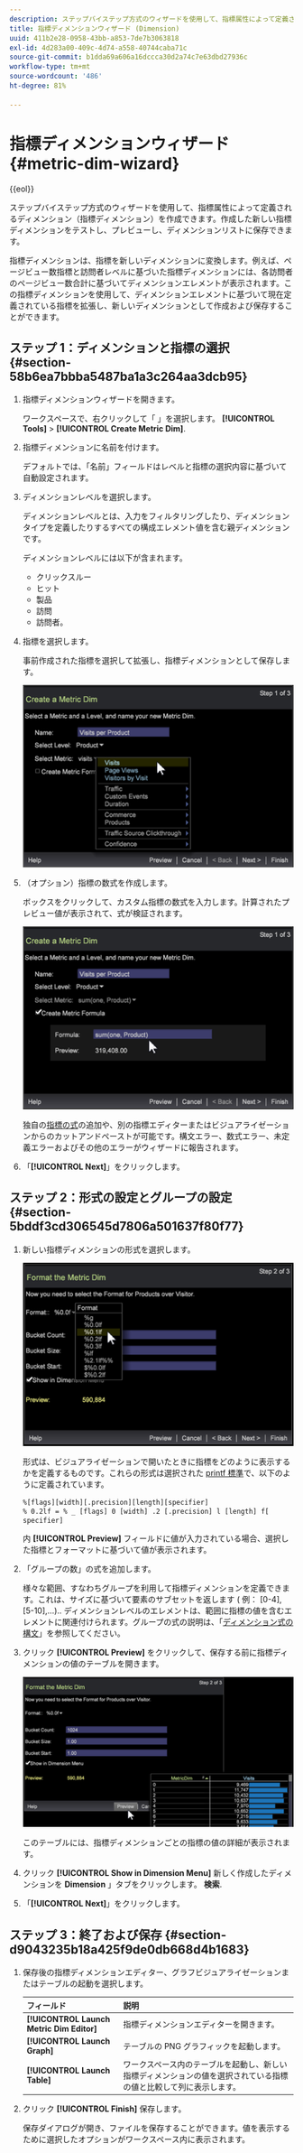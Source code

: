 ```yaml
---
description: ステップバイステップ方式のウィザードを使用して、指標属性によって定義されるディメンション（指標ディメンション）を作成できます。作成した新しい指標ディメンションをテストし、プレビューし、ディメンションリストに保存できます。
title: 指標ディメンションウィザード (Dimension)
uuid: 411b2e28-0958-43bb-a853-7de7b3063818
exl-id: 4d283a00-409c-4d74-a558-40744caba71c
source-git-commit: b1dda69a606a16dccca30d2a74c7e63dbd27936c
workflow-type: tm+mt
source-wordcount: '486'
ht-degree: 81%

---
```


# 指標ディメンションウィザード{#metric-dim-wizard}

{{eol}}

ステップバイステップ方式のウィザードを使用して、指標属性によって定義されるディメンション（指標ディメンション）を作成できます。作成した新しい指標ディメンションをテストし、プレビューし、ディメンションリストに保存できます。

指標ディメンションは、指標を新しいディメンションに変換します。例えば、ページビュー数指標と訪問者レベルに基づいた指標ディメンションには、各訪問者のページビュー数合計に基づいてディメンションエレメントが表示されます。この指標ディメンションを使用して、ディメンションエレメントに基づいて現在定義されている指標を拡張し、新しいディメンションとして作成および保存することができます。

## ステップ 1：ディメンションと指標の選択 {#section-58b6ea7bbba5487ba1a3c264aa3dcb95}

1. 指標ディメンションウィザードを開きます。

   ワークスペースで、右クリックして「 」を選択します。 **[!UICONTROL Tools]** > **[!UICONTROL Create Metric Dim]**.

1. 指標ディメンションに名前を付けます。

   デフォルトでは、「名前」フィールドはレベルと指標の選択内容に基づいて自動設定されます。

1. ディメンションレベルを選択します。

   ディメンションレベルとは、入力をフィルタリングしたり、ディメンションタイプを定義したりするすべての構成エレメント値を含む親ディメンションです。

   ディメンションレベルには以下が含まれます。

   * クリックスルー
   * ヒット
   * 製品
   * 訪問
   * 訪問者。

1. 指標を選択します。

   事前作成された指標を選択して拡張し、指標ディメンションとして保存します。

   ![](assets/6_4_workstation_metricdim_metric.png)

1. （オプション）指標の数式を作成します。

   ボックスをクリックして、カスタム指標の数式を入力します。計算されたプレビュー値が表示されて、式が検証されます。

   ![](assets/6_4_workstation_metricdim_create_metric.png)

   独自の[指標の式](https://experienceleague.adobe.com/docs/data-workbench/using/client/qry-lang-syntx/c-syntx-mtrc-exp.html)の追加や、別の指標エディターまたはビジュアライゼーションからのカットアンドペーストが可能です。構文エラー、数式エラー、未定義エラーおよびその他のエラーがウィザードに報告されます。

1. 「**[!UICONTROL Next]**」をクリックします。

## ステップ 2：形式の設定とグループの設定 {#section-5bddf3cd306545d7806a501637f80f77}

1. 新しい指標ディメンションの形式を選択します。

   ![](assets/6_4_workstation_metricdim_format_metric.png)

   形式は、ビジュアライゼーションで開いたときに指標をどのように表示するかを定義するものです。これらの形式は選択された [printf 標準](https://www.cplusplus.com/reference/cstdio/printf/)で、以下のように定義されています。

   ```
   %[flags][width][.precision][length][specifier]
   % 0.2lf = % _ [flags] 0 [width] .2 [.precision] l [length] f[ specifier]
   ```

   内 **[!UICONTROL Preview]** フィールドに値が入力されている場合、選択した指標とフォーマットに基づいて値が表示されます。

1. 「グループの数」の式を追加します。

   様々な範囲、すなわちグループを利用して指標ディメンションを定義できます。これは、サイズに基づいて要素のサブセットを返します ( 例： [0-4], [5-10],...).. ディメンションレベルのエレメントは、範囲に指標の値を含むエレメントに関連付けられます。グループの式の説明は、「[ディメンション式の構文](https://experienceleague.adobe.com/docs/data-workbench/using/client/qry-lang-syntx/c-syntx-dim-exp.html)」を参照してください。

1. クリック **[!UICONTROL Preview]** をクリックして、保存する前に指標ディメンションの値のテーブルを開きます。

   ![](assets/6_4_workstation_metricdim_preview.png)

   このテーブルには、指標ディメンションごとの指標の値の詳細が表示されます。

1. クリック **[!UICONTROL Show in Dimension Menu]** 新しく作成したディメンションを **Dimension** 」タブをクリックします。 **検索**.

1. 「**[!UICONTROL Next]**」をクリックします。

## ステップ 3：終了および保存 {#section-d9043235b18a425f9de0db668d4b1683}

1. 保存後の指標ディメンションエディター、グラフビジュアライゼーションまたはテーブルの起動を選択します。

   | フィールド | 説明 |
   |---|---|
   | **[!UICONTROL Launch Metric Dim Editor]** | 指標ディメンションエディターを開きます。 |
   | **[!UICONTROL Launch Graph]** | テーブルの PNG グラフィックを起動します。 |
   | **[!UICONTROL Launch Table]** | ワークスペース内のテーブルを起動し、新しい指標ディメンションの値を選択されている指標の値と比較して列に表示します。 |

1. クリック **[!UICONTROL Finish]** 保存します。

   保存ダイアログが開き、ファイルを保存することができます。値を表示するために選択したオプションがワークスペース内に表示されます。
